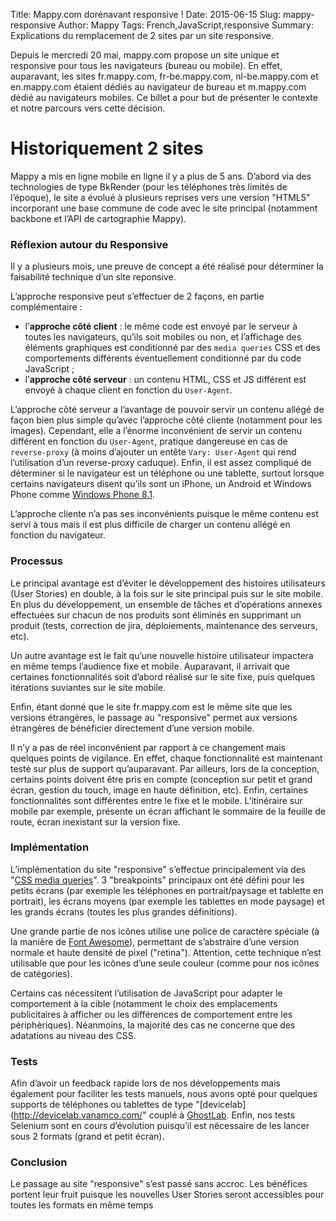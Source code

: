 Title: Mappy.com dorénavant responsive !
Date: 2015-06-15
Slug: mappy-responsive
Author: Mappy
Tags: French,JavaScript,responsive
Summary: Explications du remplacement de 2 sites par un site responsive.

Depuis le mercredi 20 mai, mappy.com propose un site unique et responsive pour tous les navigateurs (bureau ou mobile).
En effet, auparavant, les sites fr.mappy.com, fr-be.mappy.com, nl-be.mappy.com et en.mappy.com étaient dédiés au navigateur de bureau et m.mappy.com dédié au navigateurs mobiles.
Ce billet a pour but de présenter le contexte et notre parcours vers cette décision.

# Historiquement 2 sites

Mappy a mis en ligne mobile en ligne il y a plus de 5 ans.
D’abord via des technologies de type BkRender (pour les téléphones très limités de l’époque), le site a évolué à plusieurs reprises vers une version "HTML5" incorporant une base commune de code avec le site principal (notamment backbone et l’API de cartographie Mappy).

### Réflexion autour du Responsive

Il y a plusieurs mois, une preuve de concept a été réalisé pour déterminer la faisabilité technique d’un site reponsive.

L’approche responsive peut s’effectuer de 2 façons, en partie complémentaire :

  - l’**approche côté client** : le même code est envoyé par le serveur à toutes les navigateurs, qu’ils soit mobiles ou non, et l’affichage des éléments graphiques est conditionné par des `media queries` CSS et des comportements différents éventuellement conditionné par du code JavaScript ;
  - l’**approche côté serveur** : un contenu HTML, CSS et JS différent est envoyé à chaque client en fonction du `User-Agent`.

L’approche côté serveur a l’avantage de pouvoir servir un contenu allégé de façon bien plus simple qu’avec l’approche côté cliente (notamment pour les images). Cependant, elle a l’énorme inconvénient de servir un contenu différent en fonction du `User-Agent`, pratique dangereuse en cas de `reverse-proxy` (à moins d’ajouter un entête `Vary: User-Agent` qui rend l’utilisation d’un reverse-proxy caduque). Enfin, il est assez compliqué de déterminer si le navigateur est un téléphone ou une tablette, surtout lorsque certains navigateurs disent qu’ils sont un iPhone, un Android et Windows Phone comme [Windows Phone 8.1](https://msdn.microsoft.com/en-us/library/hh869301%28v=vs.85%29.aspx#code-snippet-11).

L’approche cliente n’a pas ses inconvénients puisque le même contenu est servi à tous mais il est plus difficile de charger un contenu allégé en fonction du navigateur.

### Processus

Le principal avantage est d’éviter le développement des histoires utilisateurs (User Stories) en double, à la fois sur le site principal puis sur le site mobile. En plus du développement, un ensemble de tâches et d’opérations annexes effectuées sur chacun de nos produits sont éliminés en supprimant un produit (tests, correction de jira, déploiements, maintenance des serveurs, etc).

Un autre avantage est le fait qu’une nouvelle histoire utilisateur impactera en même temps l’audience fixe et mobile.
Auparavant, il arrivait que certaines fonctionnalités soit d’abord réalisé sur le site fixe, puis quelques itérations suviantes sur le site mobile.

Enfin, étant donné que le site fr.mappy.com est le même site que les versions étrangères, le passage au "responsive" permet aux versions étrangères de bénéficier directement d’une version mobile.

Il n’y a pas de réel inconvénient par rapport à ce changement mais quelques points de vigilance.
En effet, chaque fonctionnalité est maintenant testé sur plus de support qu’auparavant.
Par ailleurs, lors de la conception, certains points doivent être pris en compte (conception sur petit et grand écran, gestion du touch, image en haute définition, etc).
Enfin, certaines fonctionnalités sont différentes entre le fixe et le mobile. L’itinéraire sur mobile par exemple, présente un écran affichant le sommaire de la feuille de route, écran inexistant sur la version fixe.

### Implémentation

L’implémentation du site "responsive" s’effectue principalement via des "[CSS media queries](https://developer.mozilla.org/en-US/docs/Web/Guide/CSS/Media_queries?redirectlocale=en-US&redirectslug=CSS%2FMedia_queries)". 3 "breakpoints" principaux ont été défini pour les petits écrans (par exemple les téléphones en portrait/paysage et tablette en portrait), les écrans moyens (par exemple les tablettes en mode paysage) et les grands écrans (toutes les plus grandes définitions).

Une grande partie de nos icônes utilise une police de caractère spéciale (à la manière de [Font Awesome](https://fortawesome.github.io/Font-Awesome/icons/)), permettant de s’abstraire d’une version normale et haute densité de pixel ("retina"). Attention, cette technique n’est utilisable que pour les icônes d’une seule couleur (comme pour nos icônes de catégories).

Certains cas nécessitent l’utilisation de JavaScript pour adapter le comportement à la cible (notamment le choix des emplacements publicitaires à afficher ou les différences de comportement entre les périphèriques).
Néanmoins, la majorité des cas ne concerne que des adatations au niveau des CSS.

### Tests

Afin d’avoir un feedback rapide lors de nos développements mais également pour faciliter les tests manuels, nous avons opté pour quelques supports de téléphones ou tablettes de type "[devicelab](http://devicelab.vanamco.com/" couplé à [GhostLab](http://vanamco.com/ghostlab/).
Enfin, nos tests Selenium sont en cours d’évolution puisqu’il est nécessaire de les lancer sous 2 formats (grand et petit écran).

### Conclusion

Le passage au site "responsive" s’est passé sans accroc.
Les bénéfices portent leur fruit puisque les nouvelles User Stories seront accessibles pour toutes les formats en même temps
